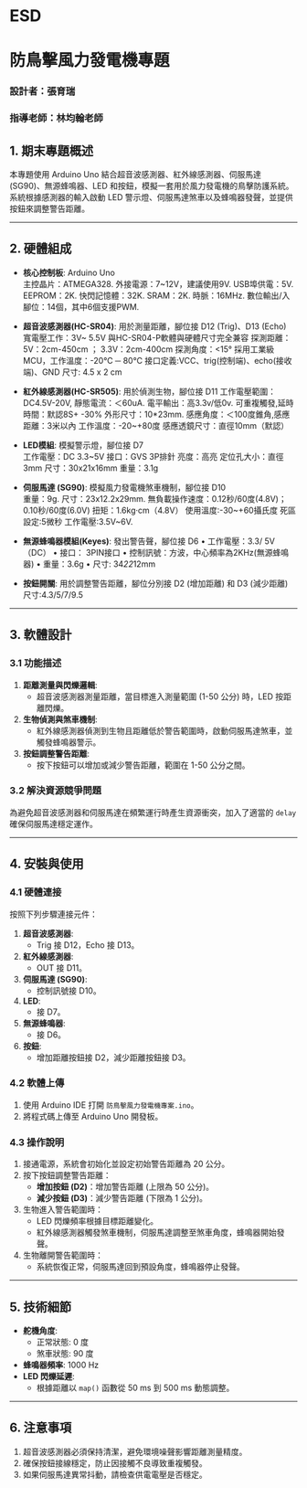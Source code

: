# ESD

# 防鳥擊風力發電機專題
### 設計者：張育瑞
### 指導老師：林均翰老師  

## 1. 期末專題概述

本專題使用 Arduino Uno 結合超音波感測器、紅外線感測器、伺服馬達 (SG90)、無源蜂鳴器、LED 和按鈕，模擬一套用於風力發電機的鳥擊防護系統。  
系統根據感測器的輸入啟動 LED 警示燈、伺服馬達煞車以及蜂鳴器發聲，並提供按鈕來調整警告距離。

---

## 2. 硬體組成

- **核心控制板**: Arduino Uno  
主控晶片：ATMEGA328.
外接電源：7~12V，建議使用9V.
USB埠供電：5V.
EEPROM：2K.
快閃記憶體：32K.
SRAM：2K.
時脈：16MHz.
數位輸出/入腳位：14個，其中6個支援PWM.
- **超音波感測器(HC-SR04)**: 用於測量距離，腳位接 D12 (Trig)、D13 (Echo)  
寬電壓工作：3V~ 5.5V
與HC-SR04-P軟體與硬體尺寸完全兼容
探測距離： 5V：2cm-450cm ； 3.3V：2cm-400cm
探測角度：<15°
採用工業級MCU，工作溫度：-20℃ ─ 80℃
接口定義:VCC、trig(控制端)、echo(接收端)、GND
尺寸: 4.5 x 2 cm
- **紅外線感測器(HC-SR505)**: 用於偵測生物，腳位接 D11
工作電壓範圍：DC4.5V-20V,
靜態電流：＜60uA.
電平輸出：高3.3v/低0v.
可重複觸發,延時時間：默認8S+ -30%
外形尺寸：10*23mm.
感應角度：＜100度錐角,感應距離：3米以內
工作溫度：-20~+80度
感應透鏡尺寸：直徑10mm（默認）

- **LED模組**: 模擬警示燈，腳位接 D7  
工作電壓：DC 3.3~5V
接口：GVS 3P排針
亮度：高亮
定位孔大小：直徑3mm
尺寸：30x21x16mm
重量：3.1g

- **伺服馬達 (SG90)**: 模擬風力發電機煞車機制，腳位接 D10  
重量：9g.
尺寸：23x12.2x29mm.
無負載操作速度：0.12秒/60度(4.8V)；0.10秒/60度(6.0V)
扭矩：1.6kg·cm（4.8V）
使用溫度:-30~+60攝氏度
死區設定:5微秒
工作電壓:3.5V~6V.

- **無源蜂鳴器模組(Keyes)**: 發出警告聲，腳位接 D6
•	 工作電壓：3.3/ 5V（DC）
•	接口： 3PIN接口
•	控制訊號：方波，中心頻率為2KHz(無源蜂鳴器)
•	 重量：3.6g
•	尺寸: 34*22*12mm

- **按鈕開關**: 用於調整警告距離，腳位分別接 D2 (增加距離) 和 D3 (減少距離)  
尺寸:4.3/5/7/9.5
---

## 3. 軟體設計

### 3.1 功能描述

1. **距離測量與閃爍邏輯**:  
   - 超音波感測器測量距離，當目標進入測量範圍 (1-50 公分) 時，LED 按距離閃爍。  
2. **生物偵測與煞車機制**:  
   - 紅外線感測器偵測到生物且距離低於警告範圍時，啟動伺服馬達煞車，並觸發蜂鳴器警示。  
3. **按鈕調整警告距離**:  
   - 按下按鈕可以增加或減少警告距離，範圍在 1-50 公分之間。

### 3.2 解決資源競爭問題

為避免超音波感測器和伺服馬達在頻繁運行時產生資源衝突，加入了適當的 `delay` 確保伺服馬達穩定運作。

---

## 4. 安裝與使用

### 4.1 硬體連接

按照下列步驟連接元件：

1. **超音波感測器**:  
   - Trig 接 D12，Echo 接 D13。  
2. **紅外線感測器**:  
   - OUT 接 D11。  
3. **伺服馬達 (SG90)**:  
   - 控制訊號接 D10。  
4. **LED**:  
   - 接 D7。  
5. **無源蜂鳴器**:  
   - 接 D6。  
6. **按鈕**:  
   - 增加距離按鈕接 D2，減少距離按鈕接 D3。  

### 4.2 軟體上傳

1. 使用 Arduino IDE 打開 `防鳥擊風力發電機專案.ino`。
2. 將程式碼上傳至 Arduino Uno 開發板。

### 4.3 操作說明

1. 接通電源，系統會初始化並設定初始警告距離為 20 公分。  
2. 按下按鈕調整警告距離：  
   - **增加按鈕 (D2)**：增加警告距離 (上限為 50 公分)。  
   - **減少按鈕 (D3)**：減少警告距離 (下限為 1 公分)。  
3. 生物進入警告範圍時：  
   - LED 閃爍頻率根據目標距離變化。  
   - 紅外線感測器觸發煞車機制，伺服馬達調整至煞車角度，蜂鳴器開始發聲。  
4. 生物離開警告範圍時：  
   - 系統恢復正常，伺服馬達回到預設角度，蜂鳴器停止發聲。  

---

## 5. 技術細節

- **舵機角度**:  
  - 正常狀態: 0 度  
  - 煞車狀態: 90 度  
- **蜂鳴器頻率**: 1000 Hz  
- **LED 閃爍延遲**:  
  - 根據距離以 `map()` 函數從 50 ms 到 500 ms 動態調整。  

---

## 6. 注意事項

1. 超音波感測器必須保持清潔，避免環境噪聲影響距離測量精度。  
2. 確保按鈕接線穩定，防止因接觸不良導致重複觸發。  
3. 如果伺服馬達異常抖動，請檢查供電電壓是否穩定。  
